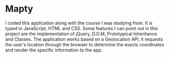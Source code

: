 # Mapty

I coded this application along with the course I was studying from. It is typed in JavaScript, HTML and CSS. 
Some features I can point out in this project are the implementation of jQuery, D.O.M, Prototypical Inheritance and Classes.
The application works based on a Geolocation API, it requests the user's location through the browser to determine the exacts coordinates and render the specific information to the app. 
